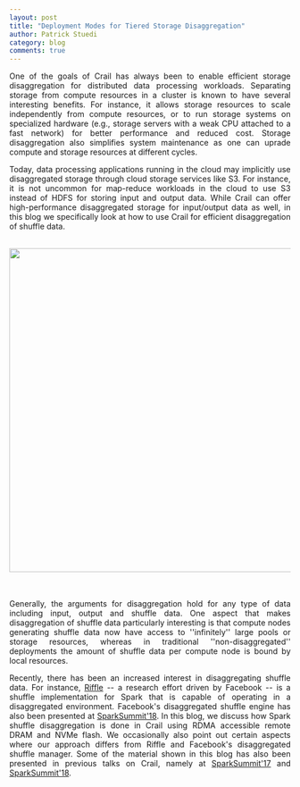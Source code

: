 ```yaml
---
layout: post
title: "Deployment Modes for Tiered Storage Disaggregation"
author: Patrick Stuedi
category: blog
comments: true
---
```


<div style="text-align: justify"> 
<p>
One of the goals of Crail has always been to enable efficient storage disaggregation for distributed data processing workloads. Separating storage from compute resources in a cluster is known to have several interesting benefits. For instance, it allows storage resources to scale independently from compute resources, or to run storage systems on specialized hardware (e.g., storage servers with a weak CPU attached to a fast network) for better performance and reduced cost. Storage disaggregation also simplifies system maintenance as one can uprade compute and storage resources at different cycles. 
</p>
<p>
Today, data processing applications running in the cloud may implicitly use disaggregated storage through cloud storage services like S3. For instance, it is not uncommon for map-reduce workloads in the cloud to use S3 instead of HDFS for storing input and output data. While Crail can offer high-performance disaggregated storage for input/output data as well, in this blog we specifically look at how to use Crail for efficient disaggregation of shuffle data. 
</p>
 
<br>
<div style="text-align:center"><img src ="{{ site.base }}/img/blog/disaggregation/spark_disagg.svg" width="580"></div>
<br> 
<br>
 
<p>
Generally, the arguments for disaggregation hold for any type of data including input, output and shuffle data. One aspect that makes disaggregation of shuffle data particularly interesting is that compute nodes generating shuffle data now have access to ''infinitely'' large pools or storage resources, whereas in traditional ''non-disaggregated'' deployments the amount of shuffle data per compute node is bound by local resources.
</p>

<p>
Recently, there has been an increased interest in disaggregating shuffle data. For instance, <a href="https://dl.acm.org/citation.cfm?id=3190534">Riffle</a> -- a research effort driven by Facebook -- is a shuffle implementation for Spark that is capable of operating in a disaggregated environment. Facebook's disaggregated shuffle engine has also been presented at <a href="https://databricks.com/session/sos-optimizing-shuffle-i-o">SparkSummit'18</a>. In this blog, we discuss how Spark shuffle disaggregation is done in Crail using RDMA accessible remote DRAM and NVMe flash. We occasionally also point out certain aspects where our approach differs from Riffle and Facebook's disaggregated shuffle manager. Some of the material shown in this blog has also been presented in previous talks on Crail, namely at <a href="https://databricks.com/session/running-apache-spark-on-a-high-performance-cluster-using-rdma-and-nvme-flash">SparkSummit'17</a> and <a href="https://databricks.com/session/serverless-machine-learning-on-modern-hardware-using-apache-spark">SparkSummit'18</a>. 
</p>
</div>

